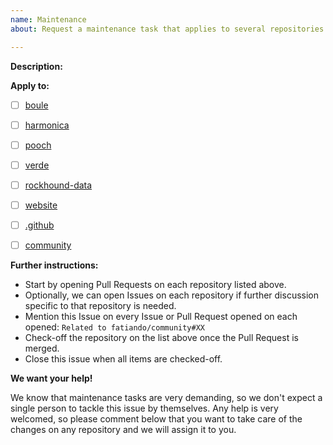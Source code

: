 ```yaml
---
name: Maintenance
about: Request a maintenance task that applies to several repositories

---
```


**Description:**
<!--
Describe what should be changed, replaced or implemented. Be as detailed as possible. Explain why we should do it and its benefits. If intended for a single repository, open an Issue on it instead. Don't be afraid to ask for help. Maintaining a large number of repositories is not easy and it's better if we split the work.
-->




**Apply to:**
<!--
Edit the list of repositories where this should be implemented.
-->

- [ ] [boule](https://github.com/fatiando/boule)
- [ ] [harmonica](https://github.com/fatiando/harmonica)
- [ ] [pooch](https://github.com/fatiando/pooch)
- [ ] [verde](https://github.com/fatiando/verde)
- [ ] [rockhound-data](https://github.com/fatiando/rockhound-data)
- [ ] [website](https://github.com/fatiando/website)
- [ ] [.github](https://github.com/fatiando/.github)
- [ ] [community](https://github.com/fatiando/community)


<!--
DO NOT EDIT THE FOLLOWING
-->

**Further instructions:**

* Start by opening Pull Requests on each repository listed above.
* Optionally, we can open Issues on each repository if further discussion specific to that repository is needed.
* Mention this Issue on every Issue or Pull Request opened on each opened: `Related to fatiando/community#XX`
* Check-off the repository on the list above once the Pull Request is merged.
* Close this issue when all items are checked-off.

**We want your help!**

We know that maintenance tasks are very demanding, so we don't expect a single person to tackle this issue by themselves. Any help is very welcomed, so please comment below that you want to take care of the changes on any repository and we will assign it to you.
